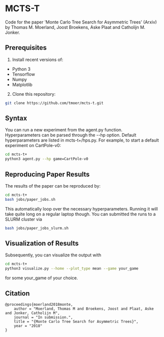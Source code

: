 # MCTS-T
Code for the paper 'Monte Carlo Tree Search for Asymmetric Trees' (Arxiv) by Thomas M. Moerland, Joost Broekens, Aske Plaat and Catholijn M. Jonker. 

## Prerequisites
1. Install recent versions of:
- Python 3
- Tensorflow   
- Numpy
- Matplotlib

2. Clone this repository:
```sh
git clone https://github.com/tmoer/mcts-t.git
```
## Syntax
You can run a new experiment from the agent.py function. Hyperparameters can be parsed through the --hp option. Default hyperparameters are listed in mcts-t+/hps.py. For example, to start a default experiment on CartPole-v0:
```sh
cd mcts-t+
python3 agent.py --hp game=CartPole-v0
```

## Reproducing Paper Results
The results of the paper can be reproduced by:
```sh
cd mcts-t+
bash jobs/paper_jobs.sh
``` 
This automatically loop over the necessary hyperparameters. Running it will take quite long on a regular laptop though. You can submitted the runs to a SLURM cluster via
```sh
bash jobs/paper_jobs_slurm.sh
``` 

## Visualization of Results
Subsequently, you can visualize the output with 
```sh
cd mcts-t+
python3 visualize.py --home --plot_type mean --game your_game 
``` 
for some your_game of your choice. 

## Citation
```
@proceedings{moerland2018monte,
	author = "Moerland, Thomas M and Broekens, Joost and Plaat, Aske and Jonker, Catholijn M",
	journal = "In submission.",
	title = "{Monte Carlo Tree Search for Asymmetric Trees}",
	year = "2018"
}
```


